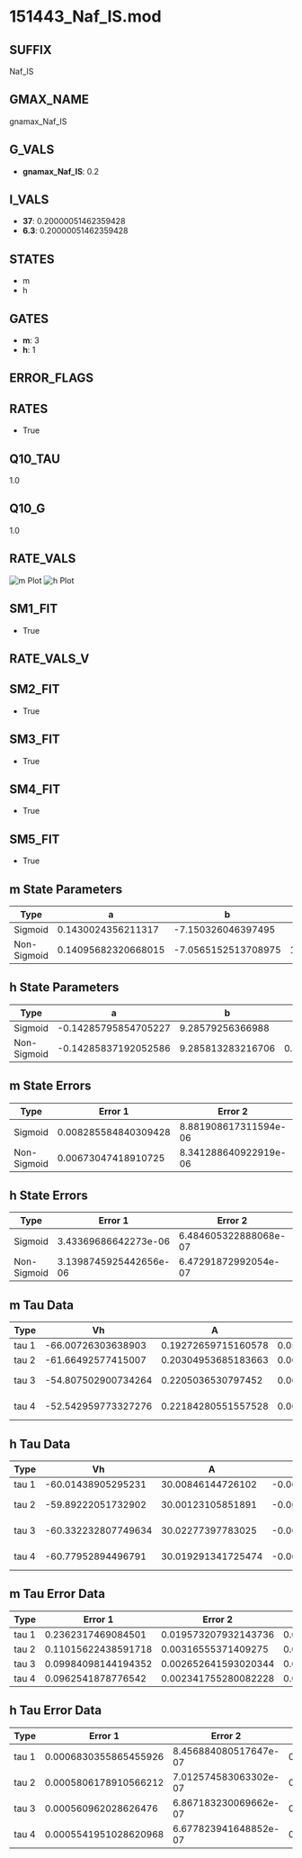 # 151443_Naf_IS.mod

## SUFFIX

Naf_IS

## GMAX_NAME

gnamax_Naf_IS

## G_VALS

- **gnamax_Naf_IS**: 0.2

## I_VALS

- **37**: 0.20000051462359428
- **6.3**: 0.20000051462359428

## STATES

- m
- h

## GATES

- **m**: 3
- **h**: 1

## ERROR_FLAGS


## RATES

- True

## Q10_TAU

1.0

## Q10_G

1.0

## RATE_VALS

![m Plot](/Users/pbozelos/Dropbox/icg-Chai-Panos/supermodels/output_markdown_files/Na/151443_Naf_IS.mod/images/m.png)
![h Plot](/Users/pbozelos/Dropbox/icg-Chai-Panos/supermodels/output_markdown_files/Na/151443_Naf_IS.mod/images/h.png)

## SM1_FIT

- True

## RATE_VALS_V

## SM2_FIT

- True

## SM3_FIT

- True

## SM4_FIT

- True

## SM5_FIT

- True

## m State Parameters

| Type | a | b | c | d |
| --- | --- | --- | --- | --- |
| Sigmoid | 0.1430024356211317 | -7.150326046397495 |
| Non-Sigmoid | 0.14095682320668015 | -7.0565152513708975 | 1.0068713421513948 | -0.0049021161326188185 |

## h State Parameters

| Type | a | b | c | d |
| --- | --- | --- | --- | --- |
| Sigmoid | -0.14285795854705227 | 9.28579256366988 |
| Non-Sigmoid | -0.14285837192052586 | 9.285813283216706 | 0.9999979228576621 | -1.0497461765611536e-07 |

## m State Errors

| Type | Error 1 | Error 2 | Error 3 |
| --- | --- | --- | --- |
| Sigmoid | 0.008285584840309428 | 8.881908617311594e-06 | 0.004112929773276603 |
| Non-Sigmoid | 0.00673047418910725 | 8.341288640922919e-06 | 0.003340979329060267 |

## h State Errors

| Type | Error 1 | Error 2 | Error 3 |
| --- | --- | --- | --- |
| Sigmoid | 3.43369686642273e-06 | 6.484605322888068e-07 | 2.9391933996244124e-06 |
| Non-Sigmoid | 3.1398745925442656e-06 | 6.47291872992054e-07 | 2.6876859073669693e-06 |

## m Tau Data

| Type | Vh | A | b1 | b2 | c1 | c2 | d1 | d2 | e1 | e2 |
| --- | --- | --- | --- | --- | --- | --- | --- | --- | --- | --- |
| tau 1 | -66.00726303638903 | 0.19272659715160578 | 0.05271750736693915 | 0.02063670310086994 |
| tau 2 | -61.66492577415007 | 0.20304953685183663 | 0.0663996846062504 | 0.0008226789079187759 | 0.030412916674511882 | -0.00010510837627601689 |
| tau 3 | -54.807502900734264 | 0.2205036530797452 | 0.06098061411719495 | 0.0007038877254954212 | 2.0368107184408983e-06 | 0.044953973268334 | -0.00036179008490870443 | 1.142962750062294e-06 |
| tau 4 | -52.542959773327276 | 0.22184280551557528 | 0.06409710039382861 | 0.0013586926518148836 | 3.168186385894966e-05 | 3.6873660326621183e-07 | 0.05512939700253374 | -0.0006932223617661726 | 4.616450122474776e-06 | -1.1485389573697882e-08 |

## h Tau Data

| Type | Vh | A | b1 | b2 | c1 | c2 | d1 | d2 | e1 | e2 |
| --- | --- | --- | --- | --- | --- | --- | --- | --- | --- | --- |
| tau 1 | -60.01438905295231 | 30.00846144726102 | -0.0665902040312976 | -0.06251907642132414 |
| tau 2 | -59.89222051732902 | 30.00123105851891 | -0.06707596638258685 | 7.529306024698071e-06 | -0.06205042904220443 | 7.06080971925636e-06 |
| tau 3 | -60.332232807749634 | 30.02277397783025 | -0.06532850650683618 | -3.060697811711569e-05 | 2.8264204159829197e-07 | -0.06394794053022443 | -4.151718076217161e-05 | -4.541988325126063e-07 |
| tau 4 | -60.77952894496791 | 30.019291341725474 | -0.06412886269549344 | -4.106523089410701e-05 | 1.7514392496796901e-07 | 1.359075641706674e-09 | -0.0664923788670142 | -0.00014863935904801842 | -2.8779292497143775e-06 | -2.2890184879096143e-08 |

## m Tau Error Data

| Type | Error 1 | Error 2 | Error 3 |
| --- | --- | --- | --- |
| tau 1 | 0.2362317469084501 | 0.019573207932143736 | 0.08815979877346827 |
| tau 2 | 0.11015622438591718 | 0.00316555371409275 | 0.04110942200868133 |
| tau 3 | 0.09984098144194352 | 0.002652641593020344 | 0.03725985583418836 |
| tau 4 | 0.0962541878776542 | 0.002341755280082228 | 0.03592129316000104 |

## h Tau Error Data

| Type | Error 1 | Error 2 | Error 3 |
| --- | --- | --- | --- |
| tau 1 | 0.0006830355865455926 | 8.456884080517647e-07 | 0.00047517320859612677 |
| tau 2 | 0.0005806178910566212 | 7.012574583063302e-07 | 0.0004039234143816827 |
| tau 3 | 0.000560962028626476 | 6.867183230069662e-07 | 0.0003902492524454177 |
| tau 4 | 0.0005541951028620968 | 6.677823941648852e-07 | 0.0003855416473203995 |

